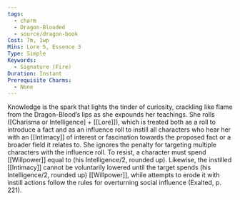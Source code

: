 ```yaml
---
tags:
  - charm
  - Dragon-Blooded
  - source/dragon-book
Cost: 7m, 1wp
Mins: Lore 5, Essence 3
Type: Simple
Keywords:
  - Signature (Fire)
Duration: Instant
Prerequisite Charms:
  - None
---
```

Knowledge is the spark that lights the tinder of curiosity, crackling like flame from the Dragon-Blood’s lips as she expounds her teachings. She rolls ([Charisma or Intelligence] + [[Lore]]), which is treated both as a roll to introduce a fact and as an influence roll to instill all characters who hear her with an [[Intimacy]] of interest or fascination towards the proposed fact or a broader field it relates to. She ignores the penalty for targeting multiple characters with the influence roll. To resist, a character must spend [[Willpower]] equal to (his Intelligence/2, rounded up). Likewise, the instilled [[Intimacy]] cannot be voluntarily lowered until the target spends (his Intelligence/2, rounded up) [[Willpower]], while attempts to erode it with instill actions follow the rules for overturning social influence (Exalted, p. 221).